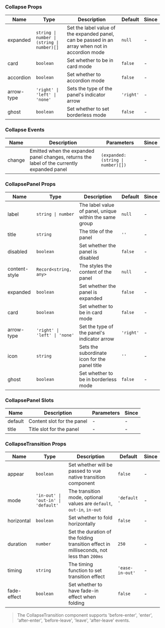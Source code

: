 ### Collapse Props

| Name       | Type                                       | Description                                                                                     | Default   | Since |
| ---------- | ------------------------------------------ | ----------------------------------------------------------------------------------------------- | --------- | ----- |
| expanded   | `string \| number \| (string \| number)[]` | Set the label value of the expanded panel, can be passed in an array when not in accordion mode | `null`    | -     |
| card       | `boolean`                                  | Set whether to be in card mode                                                                  | `false`   | -     |
| accordion  | `boolean`                                  | Set whether to accordion mode                                                                   | `false`   | -     |
| arrow-type | `'right' \| 'left' \| 'none'`              | Sets the type of the panel's indicator arrow                                                    | `'right'` | -     |
| ghost      | `boolean`                                  | Set whether to set borderless mode                                                              | `false`   | -     |

### Collapse Events

| Name   | Description                                                                                | Parameters                         | Since |
| ------ | ------------------------------------------------------------------------------------------ | ---------------------------------- | ----- |
| change | Emitted when the expanded panel changes, returns the label of the currently expanded panel | `(expanded: (string \| number)[])` | -     |

### CollapsePanel Props

| Name          | Type                          | Description                                            | Default   | Since |
| ------------- | ----------------------------- | ------------------------------------------------------ | --------- | ----- |
| label         | `string \| number`            | The label value of panel, unique within the same group | `null`    | -     |
| title         | `string`                      | The title of the panel                                 | `''`      | -     |
| disabled      | `boolean`                     | Set whether the panel is disabled                      | `false`   | -     |
| content-style | `Record<string, any>`         | The styles the content of the panel                    | `null`    | -     |
| expanded      | `boolean`                     | Set whether the panel is expanded                      | `false`   | -     |
| card          | `boolean`                     | Set whether to be in card mode                         | `false`   | -     |
| arrow-type    | `'right' \| 'left' \| 'none'` | Set the type of the panel's indicator arrow            | `'right'` | -     |
| icon          | `string`                      | Sets the subordinate icon for the panel title          | `''`      | -     |
| ghost         | `boolean`                     | Set whether to be in borderless mode                   | `false`   | -     |

### CollapsePanel Slots

| Name    | Description                | Parameters | Since |
| ------- | -------------------------- | ---------- | ----- |
| default | Content slot for the panel | -          | -     |
| title   | Title slot for the panel   | -          | -     |

### CollapseTransition Props

| Name        | Type                                | Description                                                                              | Default         | Since |
| ----------- | ----------------------------------- | ---------------------------------------------------------------------------------------- | --------------- | ----- |
| appear      | `boolean`                           | Set whether will be passed to vue native transition component                            | `false`         | -     |
| mode        | `'in-out' \| 'out-in' \| 'default'` | The transition mode, optional values are `default`, `out-in`, `in-out`                   | `'default '`    | -     |
| horizontal  | `boolean`                           | Set whether to fold horizontally                                                         | `false`         | -     |
| duration    | `number`                            | Set the duration of the folding transition effect in milliseconds, not less than `200ms` | `250`           | -     |
| timing      | `string`                            | The timing function to set transition effect                                             | `'ease-in-out'` | -     |
| fade-effect | `boolean`                           | Set whether to have fade-in effect when folding                                          | `false`         | -     |

> The CollapseTransition component supports 'before-enter', 'enter', 'after-enter', 'before-leave', 'leave', 'after-leave' events.
